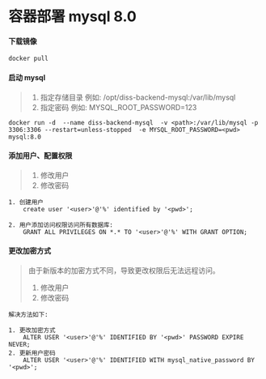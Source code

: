 # 容器部署 mysql 8.0

#### 下载镜像
```
docker pull 
```

#### 启动 mysql
> 1. 指定存储目录  <path> 例如: /opt/diss-backend-mysql:/var/lib/mysql 
> 2. 指定密码 <pwd> 例如: MYSQL_ROOT_PASSWORD=123 

```
docker run -d  --name diss-backend-mysql  -v <path>:/var/lib/mysql -p 3306:3306 --restart=unless-stopped  -e MYSQL_ROOT_PASSWORD=<pwd> mysql:8.0
```
 

#### 添加用户、配置权限
> 1. 修改用户 <user>
> 2. 修改密码 <pwd>
```
1. 创建用户
    create user '<user>'@'%' identified by '<pwd>';

2. 用户添加访问权限访问所有数据库:
    GRANT ALL PRIVILEGES ON *.* TO '<user>'@'%' WITH GRANT OPTION;
```

#### 更改加密方式
> 由于新版本的加密方式不同，导致更改权限后无法远程访问。
> 1. 修改用户 <user>
> 2. 修改密码 <pwd>

```
解决方法如下:

1. 更改加密方式
    ALTER USER '<user>'@'%' IDENTIFIED BY '<pwd>' PASSWORD EXPIRE NEVER; 
2. 更新用户密码
    ALTER USER '<user>'@'%' IDENTIFIED WITH mysql_native_password BY '<pwd>'; 
```
